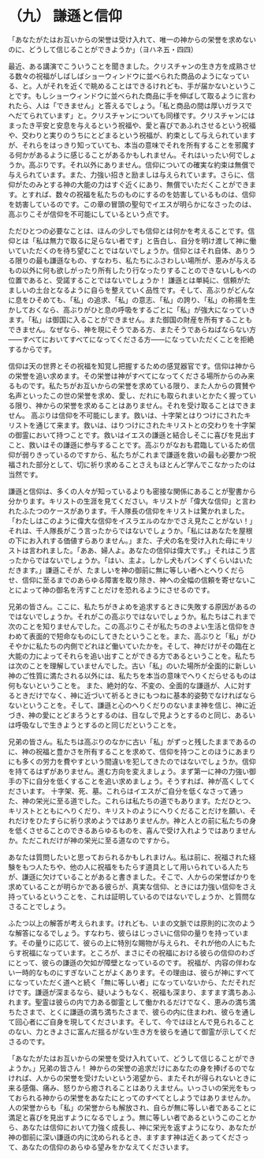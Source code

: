 # （九） 謙遜と信仰

「あなたがたはお互いからの栄誉は受け入れて、唯一の神からの栄誉を求めないのに、どうして信じることができようか」（ヨハネ五・四四）

最近、ある講演でこういうことを聞きました。クリスチャンの生き方を成熟させる数々の祝福がしばしばショーウィンドウに並べられた商品のようになっている、と。人がそれを近くで眺めることはできるけれども、手が届かないということです。もしショーウィンドウに並べられた商品に手を伸ばして取るように言われたら、人は「できません」と答えるでしょう。「私と商品の間は厚いガラスでへだてられています」と。クリスチャンについても同様です。クリスチャンにはまったき平安と安息を与えるという祝福や、愛と喜びであふれさせるという祝福や、交わりと実りのうちにとどまるという祝福が、約束として与えられていますが、それらをはっきり知っていても、本当の意味でそれを所有することを邪魔する何かがあるように感じることがあるかもしれません。それはいったい何でしょうか。高ぶりです。それ以外にありません。信仰についての確実な約束は無償で与えられています。また、力強い招きと励ましは与えられています。さらに、信仰がたのみとする神の大能の力はすぐ近くにあり、無償でいただくことができます。とすれば、数々の祝福を私たちのものにするのを妨害しているものは、信仰を妨害しているのです。この章の冒頭の聖句でイエスが明らかになさったのは、高ぶりこそが信仰を不可能にしているという点です。

ただひとつの必要なことは、ほんの少しでも信仰とは何かを考えることです。信仰とは「私は無力で取るに足らない者です」と告白し、自分を明け渡して神に働いていただくのを待ち望むことではないでしょうか。信仰とはそれ自体、ありうる限りの最も謙遜なもの、すなわち、私たちにふさわしい場所が、恵みが与えるもの以外に何も欲しがったり所有したり行なったりすることのできないしもべの位置であると、受諾することではないでしょうか！ 謙遜とは単純に、信頼がたましいの土台となるように自らを整えていく品性です。そして、高ぶりがどんなに息をひそめても、「私」の追求、「私」の意志、「私」の誇り、「私」の称揚を生かしておくなら、高ぶりがひと息の呼吸をするごとに「私」が強大になっていきます。「私」は御国に入ることができません。また御国の財産を所有することもできません。なぜなら、神を現にそうである方、またそうであらねばならない方――すべてにおいてすべてになってくださる方――になっていただくことを拒絶するからです。

信仰は天の世界とその祝福を知覚し把握するための感覚器官です。信仰は神からの栄誉を追い求めます。その栄誉は神がすべてになってくださる場所からのみ来るものです。私たちがお互いからの栄誉を求めている限り、また人からの賞賛や名声といったこの世の栄誉を求め、愛し、だれにも取られまいとかたく握っている限り、神からの栄誉を求めることはありません。それを受け取ることはできません。 高ぶりは信仰を不可能にします。救いは、十字架とはりつけにされたキリストを通じて来ます。救いは、はりつけにされたキリストとの交わりを十字架の御霊において持つことです。救いはイエスの謙遜と結合しそこに喜びを見出すこと、救いはその謙遜に参与することです。高ぶりがなおも君臨しているため信仰が弱りきっているのですから、私たちがこれまで謙遜を救いの最も必要かつ祝福された部分として、切に祈り求めることさえもほとんど学んでこなかったのは当然です。

謙遜と信仰は、多くの人々が知っているよりも密接な関係にあることが聖書から分かります。キリストの生涯を見てください。キリストが「偉大な信仰」と言われたふたつのケースがあります。千人隊長の信仰をキリストは驚かれました。「わたしはこのように偉大な信仰をイスラエルのなかでさえ見たことがない！」それは、千人隊長がこう言ったからではないでしょうか。「私にはあなたを屋根の下にお入れする価値すらありません。」また、子犬の名を受け入れた母にキリストは言われました。「ああ、婦人よ。あなたの信仰は偉大です。」それはこう言ったからではないでしょうか。「はい、主よ。しかし犬もパンくずくらいはいただきます。」謙遜こそが、たましいを神の御前に無に等しい者へとへりくだらせ、信仰に至るまでのあらゆる障害を取り除き、神への全幅の信頼を寄せないことによって神の御名を汚すことだけを恐れるようにさせるのです。

兄弟の皆さん。ここに、私たちがきよめを追求するときに失敗する原因があるのではないでしょうか。それがこの高ぶりではないでしょうか。私たちはこれまで次のことを知りませんでした。この高ぶりこそが私たちのきよい生活と信仰をきわめて表面的で短命なものにしてきたということを。また、高ぶりと「私」がひそやかに私たちの内側でどれほど働いていたかを。そして、神だけがその臨在と大能の力によってそれらを追い出すことができる方であるということを。私たちは次のことを理解していませんでした。古い「私」のいた場所が全面的に新しい神のご性質に満たされる以外には、私たちを本当の意味でへりくだらせるものは何もないということを。 また、絶対的な、不変の、全面的な謙遜が、人に対するときだけでなく、神に近づいて祈るときにもつねに基本的姿勢でなければならないということを。そして、謙遜と心のへりくだりのないまま神を信じ、神に近づき、神の愛にとどまろうとするのは、目なしで見ようとするのと同じ、あるいは呼吸なしで生きようとするのと同じだということを。

兄弟の皆さん。私たちは高ぶりのなかに古い「私」がずっと残したままであるのに、神の祝福と豊かさを所有することを求めて、信仰を持つことのほうにあまりにも多くの労力を費やすという間違いを犯してきたのではないでしょうか。信仰を持てるはずがありません。進む方向を変えましょう。まず第一に神の力強い御手の下に自分を低くすることを追い求めましょう。そうすれば、神が高くしてくださいます。 十字架、死、墓。これらはイエスがご自分を低くなさって通った、神の栄光に至る道でした。これらは私たちの道でもあります。ただひとつ、キリストとともにへりくだり、キリストのようにへりくだることだけを願い、それだけをひたすらに祈り求めようではありませんか。神と人との前に私たちの身を低くさせることのできるあらゆるものを、喜んで受け入れようではありませんか。ただこれだけが神の栄光に至る道なのですから。

あなたは質問したいと思っておられるかもしれまけん。私は前に、祝福された経験をもつ人たちや、他の人に祝福をもたらす道具として用いられている人たちが、謙遜に欠けていることがあると書きました。そこで、人からの栄誉ばかりを求めていることが明らかである彼らが、真実な信仰、ときには力強い信仰をさえ持っているということを、これは証明しているのではないでしょうか、と質問なさることでしょう。

ふたつ以上の解答が考えられます。けれども、いまの文脈では原則的に次のような解答になるでしょう。すなわち、彼らはじっさいに信仰の量りを持っています。その量りに応じて、彼らの上に特別な賜物が与えられ、それが他の人にもたらす祝福になっています。ところが、まさにその祝福における彼らの信仰のわざにとって、彼らの謙遜の欠如が障壁となっているのです。 祝福が、内容の伴わない一時的なものにすぎないことがよくあります。その理由は、彼らが神にすべてになっていただく道へと続く「無に等しい者」になっていないから、ただそれだけです。謙遜が深まるなら、疑いようもなく、祝福も深まり、ますます満ちあふれます。聖霊は彼らの内で力ある御霊として働かれるだけでなく、恵みの満ち満ちたさまで、とくに謙遜の満ち満ちたさまで、彼らの内に住まわれ、彼らを通して回心者にご自身を現してくださいます。そして、今ではほとんで見られることのない、力ときよさに富んだ揺るがない生き方を彼らを通じて御霊が示してくださるのです。

「あなたがたはお互いからの栄誉を受け入れていて、どうして信じることができようか。」兄弟の皆さん！ 神からの栄誉の追求だけにあなたの身を捧げるのでなければ、人からの栄誉を受けたいという渇望から、またそれが得られないときに来る感傷、痛み、怒りから癒されることはありえません。いっさいの栄光をもっておられる神からの栄誉をあなたにとってのすべてとしようではありませんか。人の栄誉からも「私」の栄誉からも解放され、自らが無に等しい者であることに満足と喜びを見出すようになるでしょう。無に等しい者であるというこのことから、あなたは信仰において力強く成長し、神に栄光を返すようになり、あなたが神の御前に深い謙遜の内に沈められるとき、ますます神は近くあってくださって、あなたの信仰のあらゆる望みをかなえてくださいます。
